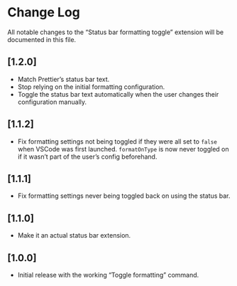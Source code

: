 # Change Log

All notable changes to the “Status bar formatting toggle” extension will be documented in this file.

## [1.2.0]

* Match Prettier’s status bar text.
* Stop relying on the initial formatting configuration.
* Toggle the status bar text automatically when the user changes their configuration manually.

## [1.1.2]

* Fix formatting settings not being toggled if they were all set to `false` when VSCode was first launched. `formatOnType` is now never toggled on if it wasn’t part of the user’s config beforehand.

## [1.1.1]

* Fix formatting settings never being toggled back on using the status bar.

## [1.1.0]

* Make it an actual status bar extension.

## [1.0.0]

* Initial release with the working “Toggle formatting” command.

